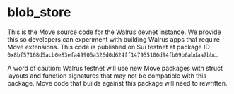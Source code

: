 # blob_store

This is the Move source code for the Walrus devnet instance. We provide this so developers can experiment with building Walrus apps that require Move extensions. This code is published on Sui testnet at package ID `0x8bf57168d5acb0e83efa49905a326d0d624ff147955106d94fb09b6abdaa7bbc`.

A word of caution: Walrus testnet will use new Move packages with struct layouts and function signatures that may not be compatible with this package. Move code that builds against this package will need to rewritten.
